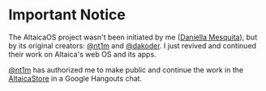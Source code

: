 # Important Notice

The AltaicaOS project wasn't been initiated by me ([Daniella Mesquita](https://danimesq.com)), but by its original creators: [@nt1m](https://github.com/nt1m) and [@dakoder](https://github.com/dakoder). I just revived and continued their work on Altaica's web OS and its apps.

[@nt1m](https://github.com/nt1m) has authorized me to make public and continue the work in the [AltaicaStore](https://github.com/AltaicaTech/AltaicaStore) in a Google Hangouts chat.
